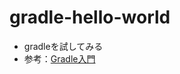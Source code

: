 # gradle-hello-world

* gradleを試してみる
* 参考：[Gradle入門](http://qiita.com/vvakame/items/83366fbfa47562fafbf4)
